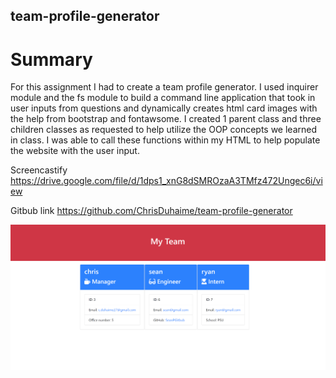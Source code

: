 ## team-profile-generator

# Summary

For this assignment I had to create a team profile generator. I used inquirer module and the fs module to build a command line application that took in user inputs from questions and dynamically creates html card images with the help from bootstrap and fontawsome.  I created 1 parent class and three children classes as requested to help utilize the OOP concepts we learned in class.  I was able to call these functions within my HTML to help populate the website with the user input.  


Screencastify https://drive.google.com/file/d/1dps1_xnG8dSMROzaA3TMfz472Ungec6i/view

Gitbub link https://github.com/ChrisDuhaime/team-profile-generator

![Screenshot](./02-Challenge/Screenshot%202022-05-31%20215543.png)

